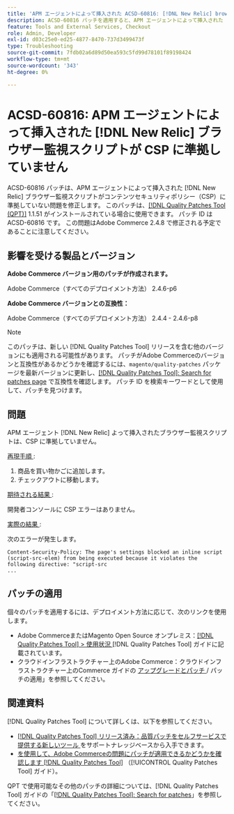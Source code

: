 ```yaml
---
title: 'APM エージェントによって挿入された ACSD-60816: [!DNL New Relic] browser 監視スクリプトは、CSP に準拠していません'
description: ACSD-60816 パッチを適用すると、APM エージェントによって挿入された  [!DNL New Relic]  ブラウザー監視スクリプトがコンテンツセキュリティポリシー（CSP）に準拠しておらず、実行が妨げられているAdobe Commerceの問題を修正できます。
feature: Tools and External Services, Checkout
role: Admin, Developer
exl-id: d03c25e0-ed25-4877-8470-737d3499473f
type: Troubleshooting
source-git-commit: 7fdb02a6d89d50ea593c5fd99d78101f89198424
workflow-type: tm+mt
source-wordcount: '343'
ht-degree: 0%

---
```


# ACSD-60816: APM エージェントによって挿入された [!DNL New Relic] ブラウザー監視スクリプトが CSP に準拠していません

ACSD-60816 パッチは、APM エージェントによって挿入された [!DNL New Relic] ブラウザー監視スクリプトがコンテンツセキュリティポリシー（CSP）に準拠していない問題を修正します。 このパッチは、[[!DNL Quality Patches Tool (QPT)]](https://experienceleague.adobe.com/en/docs/commerce-operations/tools/quality-patches-tool/quality-patches-tool-to-self-serve-quality-patches) 1.1.51 がインストールされている場合に使用できます。 パッチ ID は ACSD-60816 です。 この問題はAdobe Commerce 2.4.8 で修正される予定であることに注意してください。

## 影響を受ける製品とバージョン

**Adobe Commerce バージョン用のパッチが作成されます。**

Adobe Commerce（すべてのデプロイメント方法） 2.4.6-p6

**Adobe Commerce バージョンとの互換性：**

Adobe Commerce（すべてのデプロイメント方法） 2.4.4 - 2.4.6-p8

>[!NOTE]
>
>このパッチは、新しい [!DNL Quality Patches Tool] リリースを含む他のバージョンにも適用される可能性があります。 パッチがAdobe Commerceのバージョンと互換性があるかどうかを確認するには、`magento/quality-patches` パッケージを最新バージョンに更新し、[[!DNL Quality Patches Tool]: Search for patches page](https://experienceleague.adobe.com/tools/commerce-quality-patches/index.html) で互換性を確認します。 パッチ ID を検索キーワードとして使用して、パッチを見つけます。

## 問題

APM エージェント [!DNL New Relic] よって挿入されたブラウザー監視スクリプトは、CSP に準拠していません。

<u> 再現手順 </u>:

1. 商品を買い物かごに追加します。
1. チェックアウトに移動します。

<u> 期待される結果 </u>:

開発者コンソールに CSP エラーはありません。

<u> 実際の結果 </u>:

次のエラーが発生します。

```
Content-Security-Policy: The page's settings blocked an inline script (script-src-elem) from being executed because it violates the following directive: "script-src 
...
```

## パッチの適用

個々のパッチを適用するには、デプロイメント方法に応じて、次のリンクを使用します。

* Adobe CommerceまたはMagento Open Source オンプレミス：[[!DNL Quality Patches Tool] > 使用状況 ](/help/tools/quality-patches-tool/usage.md)[!DNL Quality Patches Tool] ガイドに記載されています。
* クラウドインフラストラクチャー上のAdobe Commerce：クラウドインフラストラクチャー上のCommerce ガイドの [ アップグレードとパッチ ](https://experienceleague.adobe.com/docs/commerce-cloud-service/user-guide/develop/upgrade/apply-patches.html)/ パッチの適用」を参照してください。

## 関連資料

[!DNL Quality Patches Tool] について詳しくは、以下を参照してください。

* [[!DNL Quality Patches Tool]  リリース済み：品質パッチをセルフサービスで提供する新しいツール ](https://experienceleague.adobe.com/en/docs/commerce-operations/tools/quality-patches-tool/quality-patches-tool-to-self-serve-quality-patches) をサポートナレッジベースから入手できます。
* [ を使用して、Adobe Commerceの問題にパッチが適用できるかどうかを確認します  [!DNL Quality Patches Tool]](/help/tools/quality-patches-tool/patches-available-in-qpt/check-patch-for-magento-issue-with-magento-quality-patches.md) （[!UICONTROL Quality Patches Tool] ガイド）。


QPT で使用可能なその他のパッチの詳細については、[!DNL Quality Patches Tool] ガイドの「[[!DNL Quality Patches Tool]: Search for patches](https://experienceleague.adobe.com/tools/commerce-quality-patches/index.html)」を参照してください。

